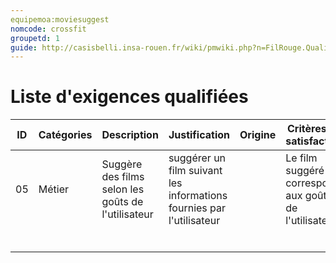 ```yaml
---
equipemoa:moviesuggest 
nomcode: crossfit
groupetd: 1
guide: http://casisbelli.insa-rouen.fr/wiki/pmwiki.php?n=FilRouge.QualifierExigence
---
```

# Liste d'exigences qualifiées

| ID 	| Catégories 	| Description 	                                              | Justification                                                             	| Origine 	| Critères de satisfaction                                	| Contentement MOA 	| Mécontentement MOA 	| Exigences Dépendantes 	| Exigences conflictuelles 	|
|----	|------------	|-------------------------------------------------------------|---------------------------------------------------------------------------	|---------	|---------------------------------------------------------	|------------------	|--------------------	|-----------------------	|--------------------------	|
|  05	|Métier     	|Suggère des films selon les goûts de l'utilisateur          	| suggérer un film suivant les informations fournies par l'utilisateur       	|         	| Le film suggéré correspond aux goûts de l'utilisateur   	|      5           	|      5             	|                       	|                          	|
|    	|            	|                                                           	|                                                                           	|         	|                                                         	|                  	|                    	|                       	|                          	|
|    	|            	|                                                            	|                                                                           	|         	|                                                         	|                  	|                    	|                       	|                          	|
|    	|            	|                                                           	|                                                                           	|         	|                                                         	|                  	|                    	|                       	|                          	|
|    	|            	|                                                           	|                                                                           	|         	|                                                         	|                  	|                    	|                       	|                          	|
|    	|            	|                                                           	|                                                                            	|         	|                                                         	|                  	|                    	|                       	|                          	|
|    	|            	|                                                           	|                                                                            	|         	|                                                         	|                  	|                    	|                       	|                          	|


